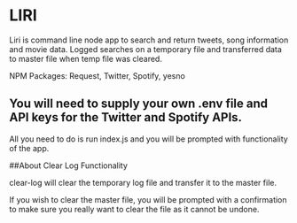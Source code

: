 # LIRI

Liri is command line node app to search and return tweets, song information and movie data. Logged searches on a temporary file and transferred data to master file when temp file was cleared. 

NPM Packages: Request, Twitter, Spotify, yesno


## You will need to supply your own .env file and API keys for the Twitter and Spotify APIs. 

All you need to do is run index.js and you will be prompted with functionality of the app.

##About Clear Log Functionality

clear-log will clear the temporary log file and transfer it to the master file.

If you wish to clear the master file, you will be prompted with a confirmation to make sure
you really want to clear the file as it cannot be undone.

